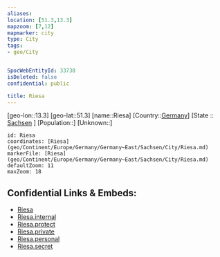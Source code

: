 ```yaml
---
aliases: 
location: [51.3,13.3]
mapzoom: [7,12] 
mapmarker: city 
type: City
tags:
- geo/City


SpocWebEntityId: 33738
isDeleted: false
confidential: public

title: Riesa
---
```

[geo-lon::13.3]
[geo-lat::51.3]
[name::Riesa]
[Country::[Germany](geo/Continent/Europe/Germany.md)]
[State :: [Sachsen](geo/Continent/Europe/Germany/Germany~East/Sachsen.md) ]
[Population::]
[Unknown::]


```leaflet
id: Riesa
coordinates: [Riesa](geo/Continent/Europe/Germany/Germany~East/Sachsen/City/Riesa.md)
markerFile: [Riesa](geo/Continent/Europe/Germany/Germany~East/Sachsen/City/Riesa.md)
defaultZoom: 11 
maxZoom: 18
```


## Confidential Links & Embeds: 
- [Riesa](../../../../../../../../_public/geo/Continent/Europe/Germany/Germany~East/Sachsen/City/Riesa.md) 
- [Riesa.internal](../../../../../../../../_internal/geo/Continent/Europe/Germany/Germany~East/Sachsen/City/Riesa.internal.md) 
- [Riesa.protect](../../../../../../../../_protect/geo/Continent/Europe/Germany/Germany~East/Sachsen/City/Riesa.protect.md) 
- [Riesa.private](../../../../../../../../_private/geo/Continent/Europe/Germany/Germany~East/Sachsen/City/Riesa.private.md) 
- [Riesa.personal](../../../../../../../../_personal/geo/Continent/Europe/Germany/Germany~East/Sachsen/City/Riesa.personal.md) 
- [Riesa.secret](../../../../../../../../_secret/geo/Continent/Europe/Germany/Germany~East/Sachsen/City/Riesa.secret.md) 
